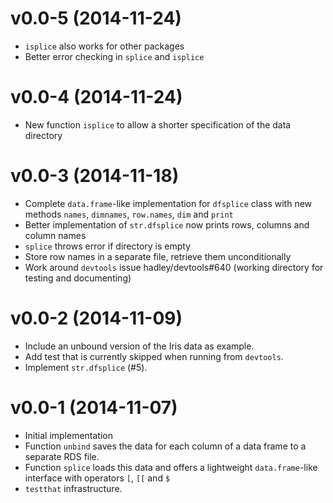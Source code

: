 v0.0-5 (2014-11-24)
===

* `isplice` also works for other packages
* Better error checking in `splice` and `isplice`

v0.0-4 (2014-11-24)
===

* New function `isplice` to allow a shorter specification of the data directory

v0.0-3 (2014-11-18)
===

* Complete `data.frame`-like implementation for `dfsplice` class with new
  methods `names`, `dimnames`, `row.names`, `dim` and `print`
* Better implementation of `str.dfsplice` now prints rows, columns and column
  names
* `splice` throws error if directory is empty
* Store row names in a separate file, retrieve them unconditionally
* Work around `devtools` issue hadley/devtools#640 (working directory for
  testing and documenting)

v0.0-2 (2014-11-09)
===

* Include an unbound version of the Iris data as example.
* Add test that is currently skipped when running from `devtools`.
* Implement `str.dfsplice` (#5).

v0.0-1 (2014-11-07)
===

* Initial implementation
* Function `unbind` saves the data for each column of a data frame to a
  separate RDS file.
* Function `splice` loads this data and offers a lightweight `data.frame`-like
  interface with operators `[`, `[[` and `$`
* `testthat` infrastructure.
